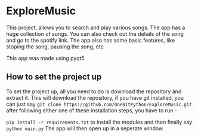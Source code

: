 # ExploreMusic

This project, allows you to search and play various songs. The app has a huge collection of songs. You can also check out the details of the song and go to the spotify link. The 
app also has some basic features, like stoping the song, pausing the song, etc

This app was made using pyqt5

## How to set the project up

To set the project up, all you need to do is download the repository and extract it. This will download the repository, if you have git installed, you can just say 
```git clone https://github.com/OneBitPython/ExploreMusic.git``` after following either one of these installation steps, you have to run -

```pip install -r requirements.txt``` to install the modules and then finally say 
```python main.py```
The app will then open up in a seperate window.

